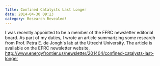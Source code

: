 ```yaml
---
Title: Confined Catalysts Last Longer
date: 2014-04-30 09:23
category: Research Revealed!
---
```


I was recently appointed to be a member of the EFRC newsletter editorial board.
As part of my duties, I wrote an article summarizing some research from Prof.
Petra E. de Jongh's lab at the Utrecht University. The article is available on
the EFRC newsletter website,
<http://www.energyfrontier.us/newsletter/201404/confined-catalysts-last-longer>
